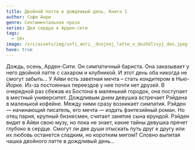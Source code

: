 ```yaml
---
title: Двойной латте в дождливый день. Книга 1
author: Софи Анри
genre: Сентиментальная проза
series: Два сердца в Арден-сити
tags:
  - 18+
image: /src/assets/img/sofi_anri__dvojnoj_latte_v_dozhdlivyj_den.jpeg
have: true
---
```

Дождь, осень, Арден-Сити. Он симпатичный бариста. Она заказывает у него двойной латте с сахаром и клубникой. И этот день оба никогда не смогут забыть… У Айви есть заветная мечта – стать кондитером в Нью-Йорке. Из-за постоянных переездов у нее почти нет друзей. В очередной раз сбежав из Бостона в маленький городок, она поступает в местный университет. Дождливым днем девушка встречает Рэйдена в маленькой кофейне. Между ними сразу возникает симпатия. Рэйден — начинающий писатель, его мечта — издать фэнтезийный роман. Но отец парня, крупный бизнесмен, считает занятие сына ерундой. Рэйден видит в Айви свою музу, но пока не знает, какие тайны девушка прячет глубоко в сердце. Смогут ли две души отыскать путь друг к другу или их любовь останется сладким, но коротким мигом? Словно выпитая чашка двойного латте в дождливый день…
